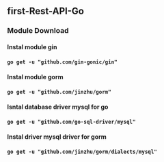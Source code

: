 ## first-Rest-API-Go

### Module Download
#### Instal module gin
#### `go get -u "github.com/gin-gonic/gin"`
#### Instal module gorm
#### `go get -u "github.com/jinzhu/gorm"`
#### Isntal database driver mysql for go
#### `go get -u "github.com/go-sql-driver/mysql"`
#### Instal driver mysql driver for gorm 
#### `go get -u "github.com/jinzhu/gorm/dialects/mysql"`

